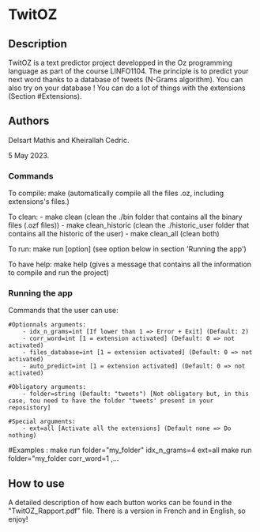# TwitOZ

## Description

TwitOZ is a text predictor project developped in the Oz programming language as part of the course LINFO1104.
The principle is to predict your next word thanks to a database of tweets (N-Grams algorithm).
You can also try on your database ! You can do a lot of things with the extensions (Section #Extensions).

## Authors

Delsart Mathis and Kheirallah Cedric.

5 May 2023.

### Commands

To compile:
    make (automatically compile all the files .oz, including extensions's files.)

To clean:
    - make clean (clean the ./bin folder that contains all the binary files (.ozf files))
    - make clean_historic (clean the ./historic_user folder that contains all the historic of the user)
    - make clean_all (clean both)

To run:
    make run [option] (see option below in section 'Running the app')

To have help:
    make help (gives a message that contains all the information to compile and run the project)

### Running the app

Commands that the user can use:

    #Optionnals arguments:
        - idx_n_grams=int [If lower than 1 => Error + Exit] (Default: 2)
        - corr_word=int [1 = extension activated] (Default: 0 => not activated)
        - files_database=int [1 = extension activated] (Default: 0 => not activated)
        - auto_predict=int [1 = extension activated] (Default: 0 => not activated)
    
    #Obligatory arguments:
        - folder=string (Default: "tweets") [Not obligatory but, in this case, tou need to have the folder "tweets' present in your reposistory]

    #Special arguments:
        - ext=all [Activate all the extensions] (Default none => Do nothing)

#Examples :
    make run folder="my_folder" idx_n_grams=4 ext=all
    make run folder="my_folder corr_word=1
    ,...


## How to use

A detailed description of how each button works can be found in the "TwitOZ_Rapport.pdf" file.
There is a version in French and in English, so enjoy!